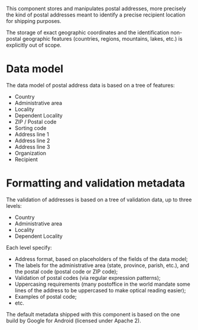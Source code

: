This component stores and manipulates postal addresses, more precisely the kind
of postal addresses meant to identify a precise recipient location for shipping
purposes.

The storage of exact geographic coordinates and the identification non-postal
geographic features (countries, regions, mountains, lakes, etc.) is explicitly
out of scope.

# Data model

The data model of postal address data is based on a tree of features:

* Country
* Administrative area
* Locality
* Dependent Locality
* ZIP / Postal code
* Sorting code
* Address line 1
* Address line 2
* Address line 3
* Organization
* Recipient

# Formatting and validation metadata

The validation of addresses is based on a tree of validation data, up to three
levels:

* Country
* Administrative area
* Locality
* Dependent Locality

Each level specify:

* Address format, based on placeholders of the fields of the data model;
* The labels for the administrative area (state, province, parish, etc.), and
  the postal code (postal code or ZIP code);
* Validation of postal codes (via regular expression patterns);
* Uppercasing requirements (many postoffice in the world mandate some lines of the address to be uppercased to make optical reading easier);
* Examples of postal code;
* etc.

The default metadata shipped with this component is based on the one build by
Google for Android (licensed under Apache 2).
